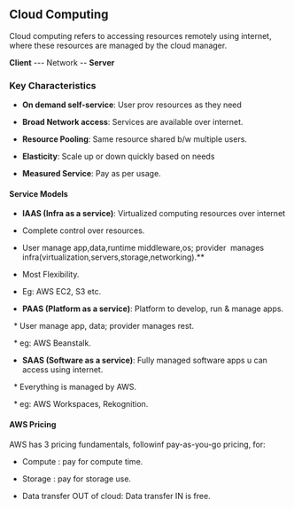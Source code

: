 ## Cloud Computing

Cloud computing refers to accessing resources remotely using internet, where these resources are managed by the cloud manager.

**Client** --- Network -- **Server**

### **Key Characteristics**

* **On demand self-service**: User prov resources as they need

* **Broad Network access**: Services are available over internet.

* **Resource Pooling**: Same resource shared b/w multiple users.

* **Elasticity**: Scale up or down quickly based on needs

* **Measured Service**: Pay as per usage.

#### **Service Models**

* **IAAS (Infra as a service)**: Virtualized computing resources over internet

* Complete control over resources.

* User manage app,data,runtime middleware,os; provider  manages infra(virtualization,servers,storage,networking).**

* Most Flexibility.

* Eg: AWS EC2, S3 etc.


* **PAAS (Platform as a service)**: Platform to develop, run & manage apps.

  * User manage app, data; provider manages rest.

  * eg: AWS Beanstalk.

  

* **SAAS (Software as a service)**: Fully managed software apps u can access using internet.

  * Everything is managed by AWS.

  * eg: AWS Workspaces, Rekognition.

  
#### **AWS Pricing**

AWS has 3 pricing fundamentals, followinf pay-as-you-go pricing, for:

* Compute : pay for compute time.

* Storage : pay for storage use.

* Data transfer OUT of cloud: Data transfer IN is free.
